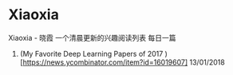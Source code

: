 # Xiaoxia

Xiaoxia - 晓霞 一个清晨更新的兴趣阅读列表 每日一篇

1. (My Favorite Deep Learning Papers of 2017 )[https://news.ycombinator.com/item?id=16019607] 13/01/2018
